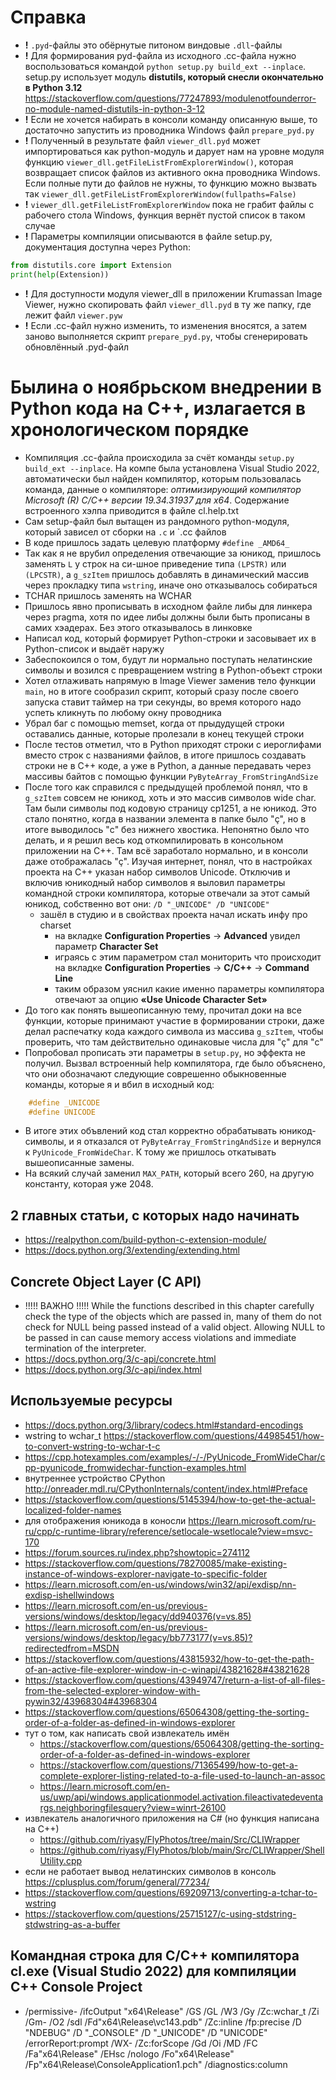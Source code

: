 

# Справка
- **!** `.pyd`-файлы это обёрнутые питоном виндовые `.dll`-файлы
- **!** Для формирования pyd-файла из исходного .сс-файла нужно воспользоваться командой `python setup.py build_ext --inplace`. setup.py использует модуль **distutils, который снесли окончательно в Python 3.12** https://stackoverflow.com/questions/77247893/modulenotfounderror-no-module-named-distutils-in-python-3-12
- **!** Если не хочется набирать в консоли команду описанную выше, то достаточно запустить из проводника Windows файл `prepare_pyd.py` 
- **!** Полученный в результате файл `viewer_dll.pyd` может импортироваться как python-модуль и дарует нам на уровне модуля функцию `viewer_dll.getFileListFromExplorerWindow()`, которая возвращает список файлов из активного окна проводника Windows. Если полные пути до файлов не нужны, то функцию можно вызвать так `viewer_dll.getFileListFromExplorerWindow(fullpaths=False)`
- **!** `viewer_dll.getFileListFromExplorerWindow` пока не грабит файлы с рабочего стола Windows, функция вернёт пустой список в таком случае
- **!** Параметры компиляции описываются в файле setup.py, документация доступна через Python:
```python
from distutils.core import Extension
print(help(Extension))
```
- **!** Для доступности модуля viewer_dll в приложении Krumassan Image Viewer, нужно скопировать файл `viewer_dll.pyd` в ту же папку, где лежит файл `viewer.pyw`
- **!** Если .cc-файл нужно изменить, то изменения вносятся, а затем заново выполняется скрипт `prepare_pyd.py`, чтобы сгенерировать обновлённый .pyd-файл

# Былина о ноябрьском внедрении в Python кода на C++, излагается в хронологическом порядке
- Компиляция .cc-файла происходила за счёт команды `setup.py build_ext --inplace`. На компе была установлена Visual Studio 2022, автоматически был найден компилятор, которым пользовалась команда, данные о компиляторе: *оптимизирующий компилятор Microsoft (R) C/C++ версии 19.34.31937 для x64*. Содержание встроенного хэлпа приводится в файле cl.help.txt
- Сам setup-файл был вытащен из рандомного python-модуля, который зависел от сборки на `.c` и `.cc файлов
- В коде пришлось задать целевую платформу `#define _AMD64_`
- Так как я не врубил определения отвечающие за юникод, пришлось заменять `L` у строк на си-шное приведение типа `(LPSTR)` или `(LPCSTR)`, а `g_szItem` пришлось добавлять в динамический массив через прокладку типа `wstring`, иначе оно отказывалось собираться
- TCHAR пришлось заменять на WCHAR
- Пришлось явно прописывать в исходном файле либы для линкера через pragma, хотя по идее либы должны были быть прописаны в самих хэадерах. Без этого отказывалось в линковке
- Написал код, который формирует Python-строки и засовывает их в Python-список и выдаёт наружу
- Забеспокоился о том, будут ли нормально поступать нелатинские символы и возился с превращением wstring в Python-объект строки
- Хотел отлаживать напрямую в Image Viewer заменив тело функции `main`, но в итоге сообразил скрипт, который сразу после своего запуска ставит таймер на три секунды, во время которого надо успеть кликнуть по любому окну проводника
- Убрал баг с помощью memset, когда от прыдудущей строки оставались данные, которые пролезали в конец текущей строки
- После тестов отметил, что в Python приходят строки с иероглифами вместо строк с названиями файлов, в итоге пришлось создавать строки не в С++ коде, а уже в Python, а данные передавать через массивы байтов с помощью функции `PyByteArray_FromStringAndSize` 
- После того как справился с предыдущей проблемой понял, что в `g_szItem` совсем не юникод, хоть и это массив символов wide char. Там были символы под кодовую страницу cp1251, а не юникод. Это стало понятно, когда в названии элемента в папке было "ç", но в итоге выводилось "c" без нижнего хвостика. Непонятно было что делать, и я решил весь код откомпилировать в консольном приложении на С++. Там всё заработало нормально, и в консоли даже отображалась "ç". Изучая интернет, понял, что в настройках проекта на С++ указан набор символов Unicode. Отключив и включив юникодный набор символов я выловил параметры командной строки компилятора, которые отвечали за этот самый юникод, собственно вот они:
`/D "_UNICODE" /D "UNICODE"`
  - зашёл в студию и в свойствах проекта начал искать инфу про charset
    - на вкладке **Configuration Properties** -> **Advanced** увидел параметр **Character Set**
    - играясь с этим параметром стал мониторить что происходит на вкладке **Configuration Properties** -> **С/C++** -> **Command Line**
    - таким образом уяснил какие именно параметры компилятора отвечают за опцию **«Use Unicode Character Set»**
- До того как понять вышеописанную тему, прочитал доки на все функции, которые принимают участие в формировании строки, даже делал распечатку кода каждого символа из массива `g_szItem`, чтобы проверить, что там действительно одинаковые числа для "ç" для "c"
- Попробовал прописать эти параметры в `setup.py`, но эффекта не получил. Вызвал встроенный help компилятора, где было объяснено, что они обозначают следующие соврешенно обыкновенные команды, которые я и вбил в исходный код:
```cpp
    #define _UNICODE
    #define UNICODE
```
- В итоге этих объвлений код стал корректно обрабатывать юникод-символы, и я отказался от `PyByteArray_FromStringAndSize` и вернулся к `PyUnicode_FromWideChar`. К тому же пришлось откатывать вышеописанные замены.
- На всякий случай заменил `MAX_PATH`, который всего 260, на другую константу, которая уже 2048.

## 2 главных статьи, с которых надо начинать 
- https://realpython.com/build-python-c-extension-module/
- https://docs.python.org/3/extending/extending.html

## Concrete Object Layer (C API)
- !!!!! ВАЖНО !!!!! While the functions described in this chapter carefully check the type of the objects which are passed in, many of them do not check for NULL being passed instead of a valid object. Allowing NULL to be passed in can cause memory access violations and immediate termination of the interpreter.
- https://docs.python.org/3/c-api/concrete.html
- https://docs.python.org/3/c-api/index.html

## Используемые ресурсы
- https://docs.python.org/3/library/codecs.html#standard-encodings
- wstring to wchar_t https://stackoverflow.com/questions/44985451/how-to-convert-wstring-to-wchar-t-c
- https://cpp.hotexamples.com/examples/-/-/PyUnicode_FromWideChar/cpp-pyunicode_fromwidechar-function-examples.html
- внутреннее устройство CPython http://onreader.mdl.ru/CPythonInternals/content/index.html#Preface
- https://stackoverflow.com/questions/5145394/how-to-get-the-actual-localized-folder-names
- для отображения юникода в коносли https://learn.microsoft.com/ru-ru/cpp/c-runtime-library/reference/setlocale-wsetlocale?view=msvc-170
- https://forum.sources.ru/index.php?showtopic=274112
- https://stackoverflow.com/questions/78270085/make-existing-instance-of-windows-explorer-navigate-to-specific-folder
- https://learn.microsoft.com/en-us/windows/win32/api/exdisp/nn-exdisp-ishellwindows
- https://learn.microsoft.com/en-us/previous-versions/windows/desktop/legacy/dd940376(v=vs.85)
- https://learn.microsoft.com/en-us/previous-versions/windows/desktop/legacy/bb773177(v=vs.85)?redirectedfrom=MSDN
- https://stackoverflow.com/questions/43815932/how-to-get-the-path-of-an-active-file-explorer-window-in-c-winapi/43821628#43821628
- https://stackoverflow.com/questions/43949747/return-a-list-of-all-files-from-the-selected-explorer-window-with-pywin32/43968304#43968304
- https://stackoverflow.com/questions/65064308/getting-the-sorting-order-of-a-folder-as-defined-in-windows-explorer
- тут о том, как написать свой извлекатель имён
  - https://stackoverflow.com/questions/65064308/getting-the-sorting-order-of-a-folder-as-defined-in-windows-explorer
  - https://stackoverflow.com/questions/71365499/how-to-get-a-complete-explorer-listing-related-to-a-file-used-to-launch-an-assoc
  - https://learn.microsoft.com/en-us/uwp/api/windows.applicationmodel.activation.fileactivatedeventargs.neighboringfilesquery?view=winrt-26100
- извлекатель аналогичного приложения на C# (но функция написана на C++)
  - https://github.com/riyasy/FlyPhotos/tree/main/Src/CLIWrapper
  - https://github.com/riyasy/FlyPhotos/blob/main/Src/CLIWrapper/ShellUtility.cpp
- если не работает вывод нелатинских символов в консоль https://cplusplus.com/forum/general/77234/
- https://stackoverflow.com/questions/69209713/converting-a-tchar-to-wstring
- https://stackoverflow.com/questions/25715127/c-using-stdstring-stdwstring-as-a-buffer

## Командная строка для C/C++ компилятора cl.exe (Visual Studio 2022) для компиляции С++ Console Project
- /permissive- /ifcOutput "x64\Release\" /GS /GL /W3 /Gy /Zc:wchar_t /Zi /Gm- /O2 /sdl /Fd"x64\Release\vc143.pdb" /Zc:inline /fp:precise /D "NDEBUG" /D "_CONSOLE" /D "_UNICODE" /D "UNICODE" /errorReport:prompt /WX- /Zc:forScope /Gd /Oi /MD /FC /Fa"x64\Release\" /EHsc /nologo /Fo"x64\Release\" /Fp"x64\Release\ConsoleApplication1.pch" /diagnostics:column 
